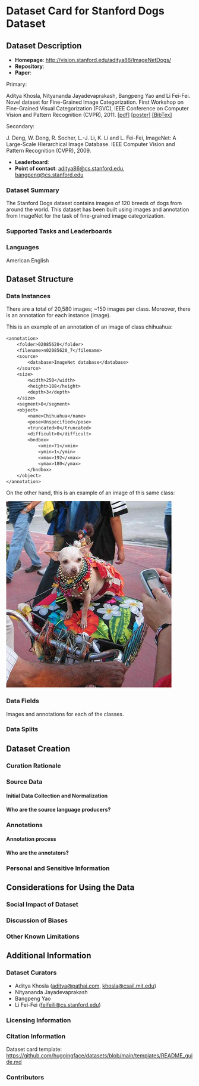 # Dataset Card for Stanford Dogs Dataset

## Dataset Description

- **Homepage**: http://vision.stanford.edu/aditya86/ImageNetDogs/
- **Repository**:
- **Paper**:

Primary: 

 Aditya Khosla, Nityananda Jayadevaprakash, Bangpeng Yao and Li Fei-Fei. Novel dataset for Fine-Grained Image Categorization. First Workshop on Fine-Grained Visual Categorization (FGVC), IEEE Conference on Computer Vision and Pattern Recognition (CVPR), 2011.  [[pdf]](https://people.csail.mit.edu/khosla/papers/fgvc2011.pdf) [[poster]](http://vision.stanford.edu/documents/KhoslaJayadevaprakashYaoFeiFei_FGVC2011.pdf) [[BibTex]](http://vision.stanford.edu/bibTex/KhoslaJayadevaprakashYaoFeiFei_FGVC2011.bib)

Secondary:

 J. Deng, W. Dong, R. Socher, L.-J. Li, K. Li and L. Fei-Fei, ImageNet: A Large-Scale Hierarchical Image Database. IEEE Computer Vision and Pattern Recognition (CVPR), 2009. 



- **Leaderboard**:
- **Point of contact**: aditya86@cs.stanford.edu, bangpeng@cs.stanford.edu

### Dataset Summary

The Stanford Dogs dataset contains images of 120 breeds of dogs from around the world. This dataset has been built using images and annotation from ImageNet for the task of fine-grained image categorization.

### Supported Tasks and Leaderboards

### Languages
American English

## Dataset Structure

### Data Instances

There are a total of 20,580 images; ~150 images per class. Moreover, there is an annotation for each instance (image).

This is an example of an annotation of an image of class chihuahua:

```
<annotation>
	<folder>02085620</folder>
	<filename>n02085620_7</filename>
	<source>
		<database>ImageNet database</database>
	</source>
	<size>
		<width>250</width>
		<height>188</height>
		<depth>3</depth>
	</size>
	<segment>0</segment>
	<object>
		<name>Chihuahua</name>
		<pose>Unspecified</pose>
		<truncated>0</truncated>
		<difficult>0</difficult>
		<bndbox>
			<xmin>71</xmin>
			<ymin>1</ymin>
			<xmax>192</xmax>
			<ymax>180</ymax>
		</bndbox>
	</object>
</annotation>
```

On the other hand, this is an example of an image of this same class:

![Chihuahua](n02085620_3045.jpg)

### Data Fields

Images and annotations for each of the classes.

### Data Splits

## Dataset Creation

### Curation Rationale

### Source Data

#### Initial Data Collection and Normalization

#### Who are the source language producers?

### Annotations

#### Annotation process

#### Who are the annotators?

### Personal and Sensitive Information

## Considerations for Using the Data

### Social Impact of Dataset

### Discussion of Biases

### Other Known Limitations

## Additional Information

### Dataset Curators

- Aditya Khosla (aditya@pathai.com, 
khosla@csail.mit.edu) 
- Nityananda Jayadevaprakash     
- Bangpeng Yao     
- Li Fei-Fei (feifeili@cs.stanford.edu)

### Licensing Information

### Citation Information

Dataset card template: https://github.com/huggingface/datasets/blob/main/templates/README_guide.md

### Contributors